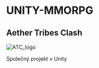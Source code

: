 # UNITY-MMORPG
## Aether Tribes Clash
![ATC_logo](https://github.com/user-attachments/assets/8310085b-f780-460d-aada-846f8aedbdb6)

Společný projekt v Unity 
